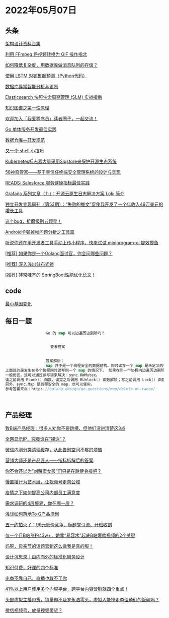 # 2022年05月07日
## 头条

[架构设计资料合集](https://toutiao.io/k/iqlrz7b)

[利用 FFmpeg 将视频转换为 GIF 操作指北](https://toutiao.io/k/qdfhpcm)

[如何降低复杂度，用数据库做消息队列的存储？](https://toutiao.io/k/wzq9f22)

[使用 LSTM 对销售额预测（Python代码）](https://toutiao.io/k/ji1yelr)

[数据库异常智能分析与诊断](https://toutiao.io/k/tgdp77t)

[Elasticsearch 快照生命周期管理 (SLM) 实战指南](https://toutiao.io/k/iq2x2em)

[知识图谱之第一性原理](https://toutiao.io/k/2d7sk19)

[欢迎加入「我爱程序员」读者圈子，一起交流！](https://toutiao.io/k/e1dod9e)

[Go 单体服务开发最佳实践](https://toutiao.io/k/7137xju)

[数据仓库—开发规范](https://toutiao.io/k/yy6l840)

[又一个 shell 小技巧](https://toutiao.io/k/wpxmhd2)

[Kubernetes标志着大量采用Sigstore来保护开源生态系统](https://toutiao.io/k/3zg33tf)

[58神奇管家——基于零信任终端安全管理系统的设计与实现](https://toutiao.io/k/y0swz1b)

[READS: Salesforce 服务健康指标最佳实践](https://toutiao.io/k/w9oskgz)

[Grafana 系列文章（九）：开源云原生日志解决方案 Loki 简介](https://toutiao.io/k/s7xgf9w)

[独立开发变现周刊（第53期）：“失败的推文”促使我开发了一个年收入49万美元的增长工具](https://toutiao.io/k/9mjgzx7)

[这个bug，折磨级别五颗星！](https://toutiao.io/k/9jdi5nv)

[Android卡顿掉帧问题分析之工具篇](https://toutiao.io/k/w3j907a)

[听说你还在用开发者工具手动上传小程序，快来试试 miniprogram-ci 提效摸鱼](https://toutiao.io/k/3mducf0)

[[推荐] 如果你是一个Golang面试官，你会问哪些问题？](https://toutiao.io/k/0acpnu3)

[[推荐] 深入浅出分布式锁](https://toutiao.io/k/957qnad)

[[推荐] 非常哇塞的 SpringBoot性能优化长文！](https://toutiao.io/k/srppeol)



## code

[最小基因变化](https://leetcode.cn/problems/minimum-genetic-mutation)



## 每日一题

```go
                  Go 的 map 可以边遍历边删除吗？

                  
                    查看答案
                  
                
                  答案解析：
                  map 并不是一个线程安全的数据结构。同时读写一个 map 是未定义的行为，如果被检测到，会直接 panic。
上面说的是发生在多个协程同时读写同一个 map 的情况下。 如果在同一个协程内边遍历边删除，并不会检测到同时读写，理论上是可以这样做的。但是，遍历的结果就可能不会是相同的了，有可能结果遍历结果集中包含了删除的 key，也有可能不包含，这取决于删除 key 的时间：是在遍历到 key 所在的 bucket 时刻前或者后。
一般而言，这可以通过读写锁来解决：sync.RWMutex。
读之前调用 RLock() 函数，读完之后调用 RUnlock() 函数解锁；写之前调用 Lock() 函数，写完之后，调用 Unlock() 解锁。
另外，sync.Map 是线程安全的 map，也可以使用。
参考答案来自：https://golang.design/go-questions/map/delete-on-range/

                
```


## 产品经理

[致B端产品经理：很多人劝你不要跳槽，但他们没讲清楚这3点](http://www.woshipm.com/online/5406715.html)

[全网显示IP，究竟谁在“裸泳”？](http://www.woshipm.com/it/5427029.html)

[微信内测分类清理缓存，从此告别空间不够的烦恼](http://www.woshipm.com/pd/5427149.html)

[营销大师还是产品匠人——指标拆解后的答案](http://www.woshipm.com/user-research/5422097.html)

[你不会还以为“刘畊宏女孩”们只是在跳健身操吧？](http://www.woshipm.com/it/5427037.html)

[慢直播行为艺术展，让视频号走向公域](http://www.woshipm.com/operate/5426846.html)

[疫情之下如何提高公司内部员工满意度](http://www.woshipm.com/it/5427113.html)

[需求调研的4层境界，你在哪一层？](http://www.woshipm.com/pmd/5427549.html)

[浅谈如何落地To G产品规划](http://www.woshipm.com/operate/5133368.html)

[五一约拍火了：99元低价竞争、标题党引流、开班收割](http://www.woshipm.com/it/5427261.html)

[仅一个月B站涨粉43w+，她靠“易容术”起底B站爆款视频的2个关键](http://www.woshipm.com/it/5427422.html)

[妈呀，母亲节的话题营销这么做我是真的服！](http://www.woshipm.com/marketing/5427056.html)

[设计沉思录｜由内而外的标准化服务设计](http://www.woshipm.com/pd/5427020.html)

[知识付费，好课的四个标准](http://www.woshipm.com/operate/5427221.html)

[电商不靠自己，直播也救不了你](http://www.woshipm.com/it/5426227.html)

[41%以上用户使用多个内容平台，跨平台内容营销就四个重点！](http://www.woshipm.com/marketing/5424457.html)

[头部虚拟主播带货，销量却不及罗永浩零头，虚拟人能抢走李佳琦们的饭碗吗？](http://www.woshipm.com/it/5424295.html)

[微信视频号，放量视频带货？](http://www.woshipm.com/operate/5426240.html)


